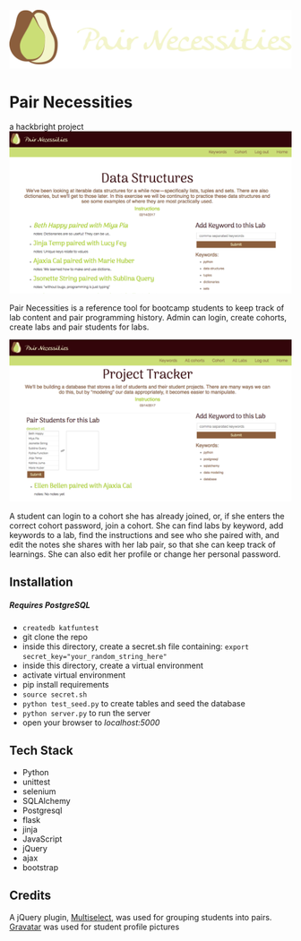 ![Pair of pears logo](/static/img/pear23.png)

# Pair Necessities
a hackbright project
![lab page](/static/img/labDetailsPage.png)

Pair Necessities is a reference tool for bootcamp students to keep track of lab content and pair programming history. Admin can login, create cohorts, create labs and pair students for labs. 

![Admin view of lab page](/static/img/pairStudentsforLab.png)

A student can login to a cohort she has already joined, or, if she enters the correct cohort password, join a cohort. She can find labs by keyword, add keywords to a lab, find the instructions and see who she paired with, and edit the notes she shares with her lab pair, so that she can keep track of learnings. She can also edit her profile or change her personal password.

## Installation
##### Requires PostgreSQL
+ `createdb katfuntest`
+ git clone the repo
+ inside this directory, create a secret.sh file containing:
```export secret_key="your_random_string_here"```
+ inside this directory, create a virtual environment
+ activate virtual environment
+ pip install requirements 
+ ```source secret.sh```
+ `python test_seed.py` to create tables and seed the database
+ `python server.py` to run the server
+ open your browser to *localhost:5000*

## Tech Stack
+ Python
+ unittest
+ selenium
+ SQLAlchemy
+ Postgresql
+ flask
+ jinja
+ JavaScript
+ jQuery
+ ajax
+ bootstrap


## Credits

A jQuery plugin, [Multiselect](http://loudev.com/), was used for grouping students into pairs.
[Gravatar](https://en.gravatar.com/site/implement/) was used for student profile pictures

